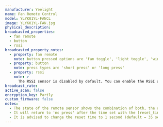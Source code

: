 ```yaml
---
manufacturer: Yeelight
name: Fan Remote Control
model: YLYK01YL-FANCL
image: YLYK01YL-FAN.jpg
physical_description:
broadcasted_properties:
  - fan remote
  - button
  - rssi
broadcasted_property_notes:
  - property: fan remote
    note: button pressed options are 'fan toggle', 'light toggle', 'wind speed', 'wind mode', 'brightness', 'color temperature'
  - property: button
    note: press types are 'short press' or 'long press'
  - property: rssi
    note: >
      The RSSI sensor is disabled by default. You can enable the RSSI sensor by going to `configuration`, `integrations`, select `devices` on the BLE monitor integration tile and select your device. Click on the `+1 disabled entity` to show the disabled sensor and select the disabled entity. Finally, click on `Enable entity` to enable it. 
broadcast_rate:
active_scan: false
encryption_key: Partly
custom_firmware: false
notes:
  - The state of the remote sensor shows the combination of both, the attributes shows the button being used and the type of press individually.
  - It will return to 'no press' after the time set with the [reset_timer](configuration_params#reset_timer) option.
  - It is advised to change the reset time to 1 second (default = 35 seconds)
---
```

